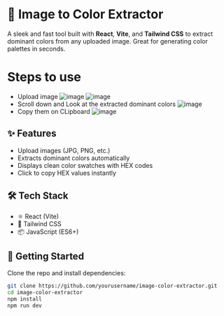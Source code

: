 # 🎨 Image to Color Extractor

A sleek and fast tool built with **React**, **Vite**, and **Tailwind CSS** to extract dominant colors from any uploaded image. 
Great for generating color palettes in seconds.

# Steps to use
- Upload image
![image](https://github.com/user-attachments/assets/94b19819-3b5e-4436-be7d-0a1d87989085)
![image](https://github.com/user-attachments/assets/15653870-d50f-4d9d-a125-f7d7e3a2d172)
- Scroll down and Look at the extracted dominant colors
![image](https://github.com/user-attachments/assets/749aedfc-2e22-40dc-94ac-f8324bc16013)
- Copy them on CLipboard
![image](https://github.com/user-attachments/assets/dc7a1135-dfe7-41b8-86c6-f18475e51be3)

## ✨ Features

- Upload images (JPG, PNG, etc.)
- Extracts dominant colors automatically
- Displays clean color swatches with HEX codes
- Click to copy HEX values instantly

## 🛠️ Tech Stack

- ⚛️ React (Vite)
- 🎨 Tailwind CSS
- 📦 JavaScript (ES6+)

## 🚀 Getting Started

Clone the repo and install dependencies:

```bash
git clone https://github.com/yourusername/image-color-extractor.git
cd image-color-extractor
npm install
npm run dev
